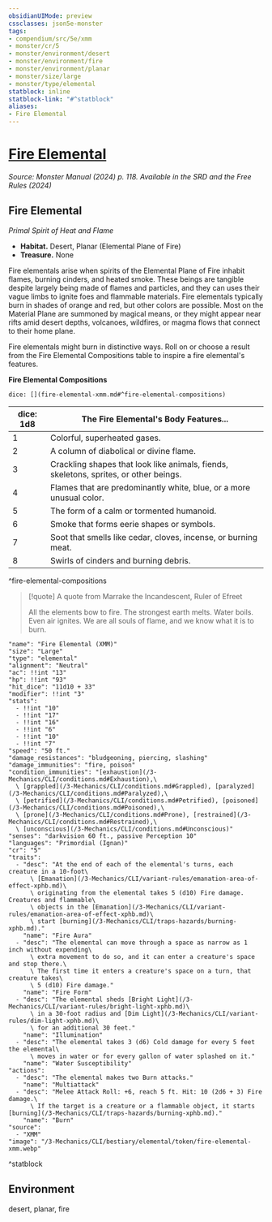 ```yaml
---
obsidianUIMode: preview
cssclasses: json5e-monster
tags:
- compendium/src/5e/xmm
- monster/cr/5
- monster/environment/desert
- monster/environment/fire
- monster/environment/planar
- monster/size/large
- monster/type/elemental
statblock: inline
statblock-link: "#^statblock"
aliases:
- Fire Elemental
---
```

# [Fire Elemental](3-Mechanics\CLI\bestiary\elemental/fire-elemental-xmm.md)
*Source: Monster Manual (2024) p. 118. Available in the <span title='Systems Reference Document (5.2)'>SRD</span> and the Free Rules (2024)*  

## Fire Elemental

*Primal Spirit of Heat and Flame*

- **Habitat.** Desert, Planar (Elemental Plane of Fire)  
- **Treasure.** None  

Fire elementals arise when spirits of the Elemental Plane of Fire inhabit flames, burning cinders, and heated smoke. These beings are tangible despite largely being made of flames and particles, and they can uses their vague limbs to ignite foes and flammable materials. Fire elementals typically burn in shades of orange and red, but other colors are possible. Most on the Material Plane are summoned by magical means, or they might appear near rifts amid desert depths, volcanoes, wildfires, or magma flows that connect to their home plane.

Fire elementals might burn in distinctive ways. Roll on or choose a result from the Fire Elemental Compositions table to inspire a fire elemental's features.

**Fire Elemental Compositions**

`dice: [](fire-elemental-xmm.md#^fire-elemental-compositions)`

| dice: 1d8 | The Fire Elemental's Body Features... |
|-----------|---------------------------------------|
| 1 | Colorful, superheated gases. |
| 2 | A column of diabolical or divine flame. |
| 3 | Crackling shapes that look like animals, fiends, skeletons, sprites, or other beings. |
| 4 | Flames that are predominantly white, blue, or a more unusual color. |
| 5 | The form of a calm or tormented humanoid. |
| 6 | Smoke that forms eerie shapes or symbols. |
| 7 | Soot that smells like cedar, cloves, incense, or burning meat. |
| 8 | Swirls of cinders and burning debris. |
^fire-elemental-compositions

> [!quote] A quote from Marrake the Incandescent, Ruler of Efreet  
> 
> All the elements bow to fire. The strongest earth melts. Water boils. Even air ignites. We are all souls of flame, and we know what it is to burn.


```statblock
"name": "Fire Elemental (XMM)"
"size": "Large"
"type": "elemental"
"alignment": "Neutral"
"ac": !!int "13"
"hp": !!int "93"
"hit_dice": "11d10 + 33"
"modifier": !!int "3"
"stats":
  - !!int "10"
  - !!int "17"
  - !!int "16"
  - !!int "6"
  - !!int "10"
  - !!int "7"
"speed": "50 ft."
"damage_resistances": "bludgeoning, piercing, slashing"
"damage_immunities": "fire, poison"
"condition_immunities": "[exhaustion](/3-Mechanics/CLI/conditions.md#Exhaustion),\
  \ [grappled](/3-Mechanics/CLI/conditions.md#Grappled), [paralyzed](/3-Mechanics/CLI/conditions.md#Paralyzed),\
  \ [petrified](/3-Mechanics/CLI/conditions.md#Petrified), [poisoned](/3-Mechanics/CLI/conditions.md#Poisoned),\
  \ [prone](/3-Mechanics/CLI/conditions.md#Prone), [restrained](/3-Mechanics/CLI/conditions.md#Restrained),\
  \ [unconscious](/3-Mechanics/CLI/conditions.md#Unconscious)"
"senses": "darkvision 60 ft., passive Perception 10"
"languages": "Primordial (Ignan)"
"cr": "5"
"traits":
  - "desc": "At the end of each of the elemental's turns, each creature in a 10-foot\
      \ [Emanation](/3-Mechanics/CLI/variant-rules/emanation-area-of-effect-xphb.md)\
      \ originating from the elemental takes 5 (d10) Fire damage. Creatures and flammable\
      \ objects in the [Emanation](/3-Mechanics/CLI/variant-rules/emanation-area-of-effect-xphb.md)\
      \ start [burning](/3-Mechanics/CLI/traps-hazards/burning-xphb.md)."
    "name": "Fire Aura"
  - "desc": "The elemental can move through a space as narrow as 1 inch without expending\
      \ extra movement to do so, and it can enter a creature's space and stop there.\
      \ The first time it enters a creature's space on a turn, that creature takes\
      \ 5 (d10) Fire damage."
    "name": "Fire Form"
  - "desc": "The elemental sheds [Bright Light](/3-Mechanics/CLI/variant-rules/bright-light-xphb.md)\
      \ in a 30-foot radius and [Dim Light](/3-Mechanics/CLI/variant-rules/dim-light-xphb.md)\
      \ for an additional 30 feet."
    "name": "Illumination"
  - "desc": "The elemental takes 3 (d6) Cold damage for every 5 feet the elemental\
      \ moves in water or for every gallon of water splashed on it."
    "name": "Water Susceptibility"
"actions":
  - "desc": "The elemental makes two Burn attacks."
    "name": "Multiattack"
  - "desc": "Melee Attack Roll: +6, reach 5 ft. Hit: 10 (2d6 + 3) Fire damage.\
      \ If the target is a creature or a flammable object, it starts [burning](/3-Mechanics/CLI/traps-hazards/burning-xphb.md)."
    "name": "Burn"
"source":
  - "XMM"
"image": "/3-Mechanics/CLI/bestiary/elemental/token/fire-elemental-xmm.webp"
```
^statblock

## Environment

desert, planar, fire
